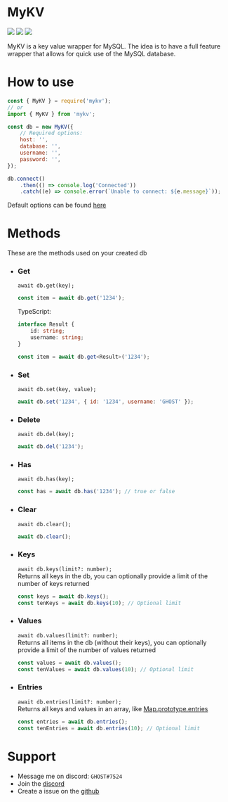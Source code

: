 # MyKV

[![](https://img.shields.io/npm/v/mykv?label=Latest%20Version&style=for-the-badge&logo=npm&color=informational)](https://www.npmjs.com/package/mykv)
[![](https://img.shields.io/static/v1?label=Project%20Creator&message=GHOST&color=informational&style=for-the-badge)](https://ghostdev.xyz)
[![](https://img.shields.io/github/workflow/status/ghostdevv/mykv/Tests/main?style=for-the-badge)](https://github.com/ghostdevv/mykv)

MyKV is a key value wrapper for MySQL. The idea is to have a full feature wrapper that allows for quick use of the MySQL database.

# How to use

```js
const { MyKV } = require('mykv');
// or
import { MyKV } from 'mykv';

const db = new MyKV({
    // Required options:
    host: '',
    database: '',
    username: '',
    password: '',
});

db.connect()
    .then(() => console.log('Connected'))
    .catch((e) => console.error(`Unable to connect: ${e.message}`));
```

Default options can be found [here](https://github.com/ghostdevv/MyKV/blob/main/src/config.defaults.ts)

# Methods

These are the methods used on your created db

-   ### Get

    `await db.get(key);`<br />

    ```js
    const item = await db.get('1234');
    ```

    TypeScript:

    ```ts
    interface Result {
        id: string;
        username: string;
    }

    const item = await db.get<Result>('1234');
    ```

-   ### Set

    `await db.set(key, value);`<br />

    ```js
    await db.set('1234', { id: '1234', username: 'GHOST' });
    ```

-   ### Delete

    `await db.del(key);`<br />

    ```js
    await db.del('1234');
    ```

-   ### Has

    `await db.has(key);`<br />

    ```js
    const has = await db.has('1234'); // true or false
    ```

-   ### Clear

    `await db.clear();`<br />

    ```js
    await db.clear();
    ```

-   ### Keys

    `await db.keys(limit?: number);`<br />
    Returns all keys in the db, you can optionally provide a limit of the number of keys returned<br />

    ```js
    const keys = await db.keys();
    const tenKeys = await db.keys(10); // Optional limit
    ```

-   ### Values

    `await db.values(limit?: number);`<br />
    Returns all items in the db (without their keys), you can optionally provide a limit of the number of values returned<br />

    ```js
    const values = await db.values();
    const tenValues = await db.values(10); // Optional limit
    ```

-   ### Entries

    `await db.entries(limit?: number);`<br />
    Returns all keys and values in an array, like [Map.prototype.entries](https://developer.mozilla.org/en-US/docs/Web/JavaScript/Reference/Global_Objects/Map/entries)<br />

    ```js
    const entries = await db.entries();
    const tenEntries = await db.entries(10); // Optional limit
    ```

# Support
-   Message me on discord: `GHOST#7524`<br>
-   Join the [discord](https://discord.gg/2Vd4wAjJnm)<br>
-   Create a issue on the [github](https://github.com/ghostdevv/mykv)
